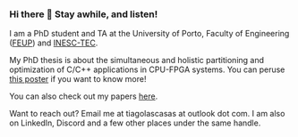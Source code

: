 ### Hi there 👋 Stay awhile, and listen!

I am a PhD student and TA at the University of Porto, Faculty of Engineering ([FEUP](https://sigarra.up.pt/feup/en/web_page.Inicial)) and [INESC-TEC](https://www.inesctec.pt/en).

My PhD thesis is about the simultaneous and holistic partitioning and optimization of C/C++ applications in CPU-FPGA systems. You can peruse [this poster](https://tiagolascasas.github.io/tiagolascasas/pdf/PACT_2023_Poster.pdf) if you want to know more!

You can also check out my papers [here](https://scholar.google.com/citations?user=jh9yL_YAAAAJ&hl=en).

Want to reach out? Email me at tiagolascasas at outlook dot com. I am also on LinkedIn, Discord and a few other places under the same handle.

